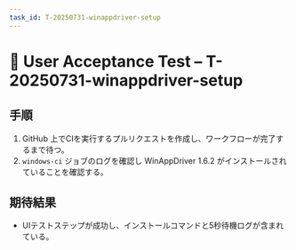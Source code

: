 ```yaml
---
task_id: T-20250731-winappdriver-setup
---
```


# 👥 User Acceptance Test – T-20250731-winappdriver-setup

## 手順
1. GitHub 上でCIを実行するプルリクエストを作成し、ワークフローが完了するまで待つ。
2. `windows-ci` ジョブのログを確認し WinAppDriver 1.6.2 がインストールされていることを確認する。

## 期待結果
- UIテストステップが成功し、インストールコマンドと5秒待機ログが含まれている。
